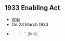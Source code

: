 ## 1933 Enabling Act
- [Wiki](https://en.wikipedia.org/wiki/Enabling_Act_of_1933)
- On 23 March 1933
- > `` [link]
    